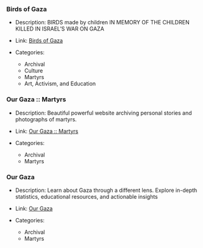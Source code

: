 ### Birds of Gaza

- Description: BIRDS made by children IN MEMORY OF THE CHILDREN KILLED IN ISRAEL’S WAR ON GAZA
- Link: [Birds of Gaza](https://www.birdsofgaza.com/)
- Categories:
  
    - Archival
    - Culture
    - Martyrs
    - Art, Activism, and Education
  

### Our Gaza :: Martyrs

- Description: Beautiful powerful website archiving personal stories and photographs of martyrs.
- Link: [Our Gaza :: Martyrs](https://ourgaza.com/martyrs)
- Categories:
  
    - Archival
    - Martyrs
  

### Our Gaza

- Description: Learn about Gaza through a different lens. Explore in-depth statistics, educational resources, and actionable insights
- Link: [Our Gaza](https://ourgaza.com)
- Categories:
  
    - Archival
    - Martyrs
  
